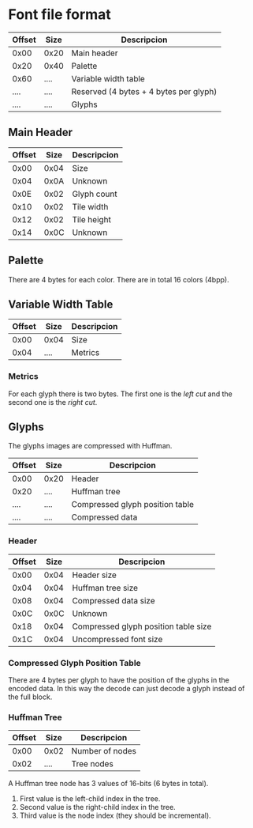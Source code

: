 # Font file format
Offset | Size | Descripcion
------ | ---- | -----------
0x00   | 0x20 | Main header
0x20   | 0x40 | Palette
0x60   | .... | Variable width table
....   | .... | Reserved (4 bytes + 4 bytes per glyph)
....   | .... | Glyphs

## Main Header
Offset | Size | Descripcion
------ | ---- | -----------
0x00   | 0x04 | Size
0x04   | 0x0A | Unknown
0x0E   | 0x02 | Glyph count
0x10   | 0x02 | Tile width
0x12   | 0x02 | Tile height
0x14   | 0x0C | Unknown

## Palette
There are 4 bytes for each color. There are in total 16 colors (4bpp).

## Variable Width Table
Offset | Size | Descripcion
------ | ---- | -----------
0x00   | 0x04 | Size
0x04   | .... | Metrics

### Metrics
For each glyph there is two bytes. The first one is the *left cut* and the second one is the *right cut*.

## Glyphs
The glyphs images are compressed with Huffman.

Offset | Size | Descripcion
------ | ---- | -----------
0x00   | 0x20 | Header
0x20   | .... | Huffman tree
....   | .... | Compressed glyph position table
....   | .... | Compressed data

### Header
Offset | Size | Descripcion
------ | ---- | -----------
0x00   | 0x04 | Header size
0x04   | 0x04 | Huffman tree size
0x08   | 0x04 | Compressed data size
0x0C   | 0x0C | Unknown
0x18   | 0x04 | Compressed glyph position table size
0x1C   | 0x04 | Uncompressed font size

### Compressed Glyph Position Table
There are 4 bytes per glyph to have the position of the glyphs in the encoded data. In this way the decode can just decode a glyph instead of the full block.

### Huffman Tree
Offset | Size | Descripcion
------ | ---- | -----------
0x00   | 0x02 | Number of nodes
0x02   | .... | Tree nodes


A Huffman tree node has 3 values of 16-bits (6 bytes in total).

1. First value is the left-child index in the tree.
2. Second value is the right-child index in the tree.
3. Third value is the node index (they should be incremental).

